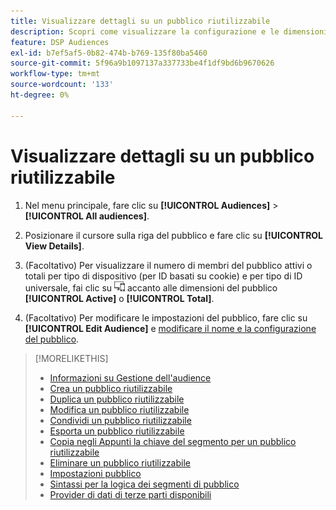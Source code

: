 ```yaml
---
title: Visualizzare dettagli su un pubblico riutilizzabile
description: Scopri come visualizzare la configurazione e le dimensioni del pubblico per un pubblico riutilizzabile.
feature: DSP Audiences
exl-id: b7ef5af5-0b82-474b-b769-135f80ba5460
source-git-commit: 5f96a9b1097137a337733be4f1df9bd6b9670626
workflow-type: tm+mt
source-wordcount: '133'
ht-degree: 0%

---
```


# Visualizzare dettagli su un pubblico riutilizzabile

1. Nel menu principale, fare clic su **[!UICONTROL Audiences]** > **[!UICONTROL All audiences]**.

1. Posizionare il cursore sulla riga del pubblico e fare clic su **[!UICONTROL View Details]**.

1. (Facoltativo) Per visualizzare il numero di membri del pubblico attivi o totali per tipo di dispositivo (per ID basati su cookie) e per tipo di ID universale, fai clic su ![Raggruppamento dispositivi](/help/dsp/assets/device-breakdown.png) accanto alle dimensioni del pubblico **[!UICONTROL Active]** o **[!UICONTROL Total]**.

1. (Facoltativo) Per modificare le impostazioni del pubblico, fare clic su **[!UICONTROL Edit Audience]** e [modificare il nome e la configurazione del pubblico](reusable-audience-edit.md).

>[!MORELIKETHIS]
>
>* [Informazioni su Gestione dell&#39;audience](audience-about.md)
>* [Crea un pubblico riutilizzabile](reusable-audience-create.md)
>* [Duplica un pubblico riutilizzabile](reusable-audience-duplicate.md)
>* [Modifica un pubblico riutilizzabile](reusable-audience-edit.md)
>* [Condividi un pubblico riutilizzabile](reusable-audience-share.md)
>* [Esporta un pubblico riutilizzabile](reusable-audience-export.md)
>* [Copia negli Appunti la chiave del segmento per un pubblico riutilizzabile](reusable-audience-clipboard.md)
>* [Eliminare un pubblico riutilizzabile](reusable-audience-delete.md)
>* [Impostazioni pubblico](audience-settings.md)
>* [Sintassi per la logica dei segmenti di pubblico](audience-segment-logic-syntax.md)
>* [Provider di dati di terze parti disponibili](third-party-data-providers.md)
